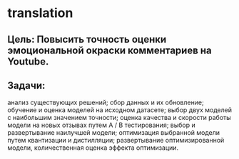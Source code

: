 # translation
## Цель: Повысить точность оценки эмоциональной окраски комментариев на Youtube.
## Задачи:

анализ существующих решений;
сбор данных и их обновление;
обучение и оценка моделей на исходном датасете;
выбор двух моделей с наибольшим значением точности;
оценка качества и скорости работы модели на новых отзывах путем A / B тестирования;
выбор и развертывание наилучшей модели;
оптимизация выбранной модели путем квантизации и дистилляции;
развертывание оптимизированной модели, количественная оценка эффекта оптимизации.
